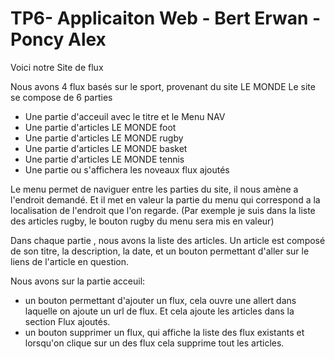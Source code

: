 # TP6- Applicaiton Web - Bert Erwan -Poncy Alex

Voici notre Site de flux

Nous avons 4 flux basés sur le sport, provenant du site LE MONDE
Le site se compose de 6 parties
- Une partie d'acceuil avec le titre et le Menu NAV
- Une partie d'articles LE MONDE foot
- Une partie d'articles LE MONDE rugby
- Une partie d'articles LE MONDE basket
- Une partie d'articles LE MONDE tennis
- Une partie ou s'affichera les noveaux flux ajoutés 

Le menu permet de naviguer entre les parties du site, il nous amène a l'endroit demandé.
Et il met en valeur la partie du menu qui correspond a la localisation de l'endroit que l'on regarde.
(Par exemple je suis dans la liste des articles rugby, le bouton rugby du menu sera mis en valeur)

Dans chaque partie , nous avons la liste des articles.
Un article est composé de son titre, la description, la date, et un bouton permettant d'aller sur le liens de l'article en question.

Nous avons sur la partie acceuil:
- un bouton permettant d'ajouter un flux, cela ouvre une allert dans laquelle on ajoute un url de flux. Et cela ajoute les articles dans la section Flux ajoutés.
- un bouton supprimer un flux, qui affiche la liste des flux existants et lorsqu'on clique sur un des flux cela supprime tout les articles.



